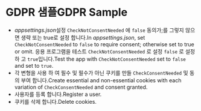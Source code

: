 # <a name="gdpr-sample"></a><span data-ttu-id="06875-101">GDPR 샘플</span><span class="sxs-lookup"><span data-stu-id="06875-101">GDPR Sample</span></span>

* <span data-ttu-id="06875-102">*appsettings.json*설정 `CheckNotConsentNeeded` 에 `false` 동의가;를 그렇지 않으면 생략 또는 true로 설정 합니다.</span><span class="sxs-lookup"><span data-stu-id="06875-102">In *appsettings.json*, set `CheckNotConsentNeeded` to `false` to require consent; otherwise set to true or omit.</span></span> <span data-ttu-id="06875-103">응용 프로그램을 테스트 `CheckNotConsentNeeded` 로 설정 `false` 로 설정 하 고 `true`입니다.</span><span class="sxs-lookup"><span data-stu-id="06875-103">Test the app with `CheckNotConsentNeeded` set to `false` and set to `true`.</span></span>
* <span data-ttu-id="06875-104">각 변형을 사용 하 여 필수 및 필수가 아닌 쿠키를 만들 `CheckConsentNeeded` 및 동의 부여 합니다.</span><span class="sxs-lookup"><span data-stu-id="06875-104">Create essential and non-essential cookies with each variation of `CheckConsentNeeded` and consent granted.</span></span>
* <span data-ttu-id="06875-105">사용자를 등록 합니다.</span><span class="sxs-lookup"><span data-stu-id="06875-105">Register a user.</span></span>
* <span data-ttu-id="06875-106">쿠키를 삭제 합니다.</span><span class="sxs-lookup"><span data-stu-id="06875-106">Delete cookies.</span></span>
